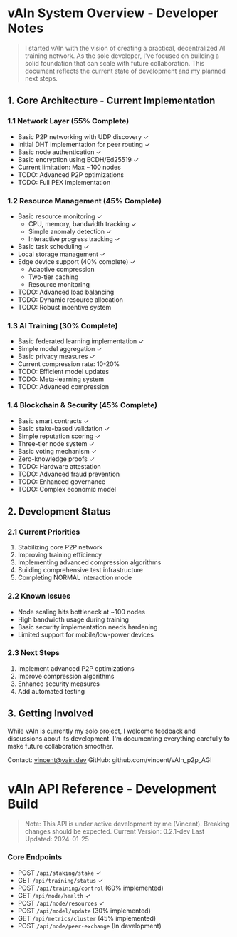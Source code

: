 # vAIn System Overview - Developer Notes

> I started vAIn with the vision of creating a practical, decentralized AI training network. As the sole developer, I've focused on building a solid foundation that can scale with future collaboration. This document reflects the current state of development and my planned next steps.

## 1. Core Architecture - Current Implementation 

### 1.1 Network Layer (55% Complete)
- Basic P2P networking with UDP discovery ✓
- Initial DHT implementation for peer routing ✓
- Basic node authentication ✓
- Basic encryption using ECDH/Ed25519 ✓
- Current limitation: Max ~100 nodes
- TODO: Advanced P2P optimizations
- TODO: Full PEX implementation

### 1.2 Resource Management (45% Complete) 
- Basic resource monitoring ✓
  - CPU, memory, bandwidth tracking ✓
  - Simple anomaly detection ✓
  - Interactive progress tracking ✓
- Basic task scheduling ✓
- Local storage management ✓
- Edge device support (40% complete) ✓
  - Adaptive compression
  - Two-tier caching
  - Resource monitoring
- TODO: Advanced load balancing
- TODO: Dynamic resource allocation
- TODO: Robust incentive system

### 1.3 AI Training (30% Complete)
- Basic federated learning implementation ✓
- Simple model aggregation ✓
- Basic privacy measures ✓
- Current compression rate: 10-20%
- TODO: Efficient model updates
- TODO: Meta-learning system
- TODO: Advanced compression

### 1.4 Blockchain & Security (45% Complete)
- Basic smart contracts ✓
- Basic stake-based validation ✓
- Simple reputation scoring ✓
- Three-tier node system ✓
- Basic voting mechanism ✓
- Zero-knowledge proofs ✓
- TODO: Hardware attestation
- TODO: Advanced fraud prevention
- TODO: Enhanced governance
- TODO: Complex economic model

## 2. Development Status

### 2.1 Current Priorities
1. Stabilizing core P2P network
2. Improving training efficiency 
3. Implementing advanced compression algorithms
4. Building comprehensive test infrastructure
5. Completing NORMAL interaction mode

### 2.2 Known Issues
- Node scaling hits bottleneck at ~100 nodes
- High bandwidth usage during training
- Basic security implementation needs hardening
- Limited support for mobile/low-power devices

### 2.3 Next Steps
1. Implement advanced P2P optimizations
2. Improve compression algorithms
3. Enhance security measures
4. Add automated testing

## 3. Getting Involved

While vAIn is currently my solo project, I welcome feedback and discussions about its development. I'm documenting everything carefully to make future collaboration smoother.

Contact: vincent@vain.dev
GitHub: github.com/vincent/vAIn_p2p_AGI

# vAIn API Reference - Development Build

> Note: This API is under active development by me (Vincent). Breaking changes should be expected.
> Current Version: 0.2.1-dev
> Last Updated: 2024-01-25

### Core Endpoints
- POST `/api/staking/stake` ✓
- GET `/api/training/status` ✓
- POST `/api/training/control` (60% implemented)
- GET `/api/node/health` ✓
- POST `/api/node/resources` ✓
- POST `/api/model/update` (30% implemented)
- GET `/api/metrics/cluster` (45% implemented)
- POST `/api/node/peer-exchange` (In development)
